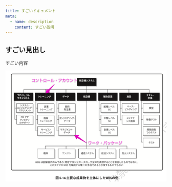 ```yaml
---
title: すごいドキュメント
meta:
  - name: description
    content: すごい説明
---
```


## すごい見出し

すごい内容

![test](./images/image.png)
